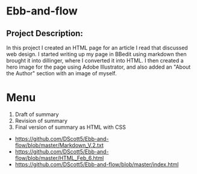 # Ebb-and-flow

## Project Description:
In this project I created an HTML page for an article I read that discussed web design. I started writing up my page in BBedit using markdown then brought it into dillinger, where I converted it into HTML. I then created a hero image for the page using Adobe Illustrator, and also added an "About the Author" section with an image of myself.

# Menu
1. Draft of summary
2. Revision of summary
3. Final version of summary as HTML with CSS
  * https://github.com/DScott5/Ebb-and-flow/blob/master/Markdown_V.2.txt
  * https://github.com/DScott5/Ebb-and-flow/blob/master/HTML_Feb_6.html
  * https://github.com/DScott5/Ebb-and-flow/blob/master/index.html
